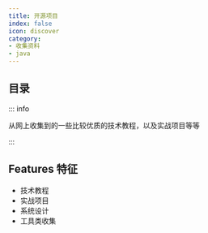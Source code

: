 ```yaml
---
title: 开源项目
index: false
icon: discover
category:
- 收集资料
- java
---
```


## 目录

::: info

从网上收集到的一些比较优质的技术教程，以及实战项目等等

:::

## Features 特征

+ 技术教程
+ 实战项目
+ 系统设计
+ 工具类收集






